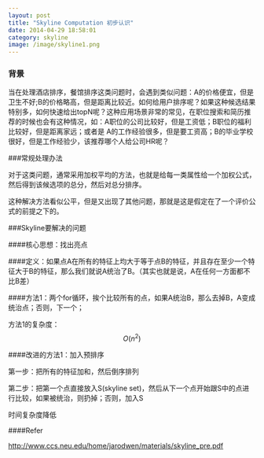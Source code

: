 ```yaml
---
layout: post
title: "Skyline Computation 初步认识"
date: 2014-04-29 18:58:01
category: skyline
image: /image/skyline1.png
---
```


### 背景

当在处理酒店排序，餐馆排序这类问题时，会遇到类似问题：A的价格便宜，但是卫生不好;B的价格略高，但是距离比较近。如何给用户排序呢？如果这种候选结果特别多，如何快速给出topN呢？这种应用场景非常的常见，在职位搜索和简历推荐的时候也会有这种情况，如：A职位的公司比较好，但是工资低；B职位的福利比较好，但是距离家远；或者是 A的工作经验很多，但是要工资高；B的毕业学校很好，但是工作经验少，该推荐哪个人给公司HR呢？

###常规处理办法

对于这类问题，通常采用加权平均的方法，也就是给每一类属性给一个加权公式，然后得到该候选项的总分，然后对总分排序。

这种解决方法看似公平，但是又出现了其他问题，那就是这是假定在了一个评价公式的前提之下的。

###Skyline要解决的问题

####核心思想：找出亮点

####定义：如果点A在所有的特征上均大于等于点B的特征，并且存在至少一个特征大于B的特征，那么我们就说A统治了B。（其实也就是说，A在任何一方面都不比B差）

####方法1：两个for循环，挨个比较所有的点，如果A统治B，那么去掉B，A变成统治点；否则，下一个；

方法1的复杂度：$$ O(n^2) $$ 

####改进的方法1：加入预排序

第一步：把所有的特征加和，然后倒序排列

第二步：把第一个点直接放入S(skyline set)，然后从下一个点开始跟S中的点进行比较，如果被统治，则扔掉；否则，加入S

时间复杂度降低



####Refer

http://www.ccs.neu.edu/home/jarodwen/materials/skyline_pre.pdf

	



